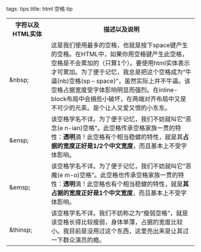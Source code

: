tags: tips
title: html 空格 tip


<table width="100%" border="0" cellspacing="1" cellpadding="10">
<tbody>
<tr>
<th scope="col" style="width:6em;">字符以及HTML实体</th>
<th scope="col">描述以及说明</th>
</tr>
<tr>
<td>
<div>
<div>&nbsp;</div>
<p>&amp;nbsp;
        </p>
</div>
</td>
<td>这是我们使用最多的空格，也就是按下space键产生的空格。在HTML中，如果你用空格键产生此空格，空格是不会累加的（只算1个）。要使用html实体表示才可累加。为了便于记忆，我总是把这个空格成为“牛逼(nb)空格(sp &#8211; space)”，虽然实际上并不牛逼。该空格占据宽度受字体影响明显而强烈。在inline-block布局中会搞些小破坏，在两端对齐布局中又是不可少的元素。是个让人又爱又恨的小东东。</td>
</tr>
<tr>
<td>
<div>
<div> </div>
<p>&amp;ensp;
        </p>
</div>
</td>
<td>该空格学名不详。为了便于记忆，我们不妨就叫它“恶念(e n-ian)空格”。此空格传承空格家族一贯的特性：<strong>透明</strong>滴！此空格有个相当稳健的特性，就是其<strong>占据的宽度正好是1/2个中文宽度</strong>，而且基本上不受字体影响。</td>
</tr>
<tr>
<td>
<div>
<div> </div>
<p>&amp;emsp;
        </p>
</div>
</td>
<td>该空格学名不详。为了便于记忆，我们不妨就叫它&#8221;恶魔(e m-o)空格&#8221;。此空格也传承空格家族一贯的特性：<strong>透明</strong>滴！此空格也有个相当稳健的特性，就是<strong>其占据的宽度正好是1个中文宽度</strong>，而且基本上不受字体影响。</td>
</tr>
<tr>
<td>
<div>
<div> </div>
<p>&amp;thinsp;
        </p>
</div>
</td>
<td>该空格学名不详。我们不妨称之为“瘦弱空格”，就是该空格长得比较瘦弱，身体单薄，占据的宽度比较小。我目前是没用过这个东西，这里亮出来是让其过一下群众演员的瘾。</td>
</tr>
</tbody>
</table>